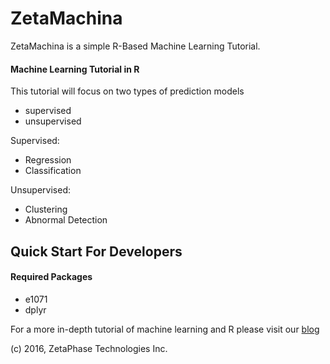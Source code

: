 # ZetaMachina
ZetaMachina is a simple R-Based Machine Learning Tutorial.

#### Machine Learning Tutorial in R

This tutorial will focus on two types of prediction models
- supervised
- unsupervised

Supervised:
- Regression
- Classification

Unsupervised:
- Clustering
- Abnormal Detection

## Quick Start For Developers

#### Required Packages
- e1071
- dplyr

For a more in-depth tutorial of machine learning and R please visit our [blog](https://blog.zetaphase.io/)

(c) 2016, ZetaPhase Technologies Inc.
